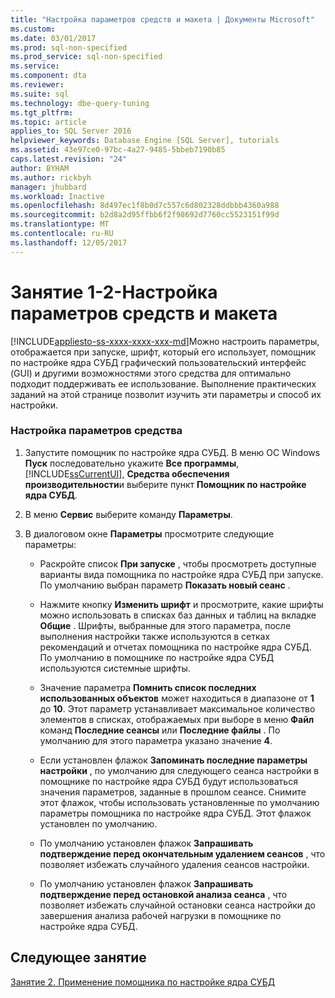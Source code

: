 ```yaml
---
title: "Настройка параметров средств и макета | Документы Microsoft"
ms.custom: 
ms.date: 03/01/2017
ms.prod: sql-non-specified
ms.prod_service: sql-non-specified
ms.service: 
ms.component: dta
ms.reviewer: 
ms.suite: sql
ms.technology: dbe-query-tuning
ms.tgt_pltfrm: 
ms.topic: article
applies_to: SQL Server 2016
helpviewer_keywords: Database Engine [SQL Server], tutorials
ms.assetid: 43e97ce0-97bc-4a27-9485-5bbeb7190b85
caps.latest.revision: "24"
author: BYHAM
ms.author: rickbyh
manager: jhubbard
ms.workload: Inactive
ms.openlocfilehash: 8d497ec1f8b0d7c557c6d802328ddbbb4360a988
ms.sourcegitcommit: b2d8a2d95ffbb6f2f98692d7760cc5523151f99d
ms.translationtype: MT
ms.contentlocale: ru-RU
ms.lasthandoff: 12/05/2017
---
```

# <a name="lesson-1-2---setting-tool-options-and-layout"></a>Занятие 1-2-Настройка параметров средств и макета
[!INCLUDE[appliesto-ss-xxxx-xxxx-xxx-md](../../includes/appliesto-ss-xxxx-xxxx-xxx-md.md)]Можно настроить параметры, отображается при запуске, шрифт, который его использует, помощник по настройке ядра СУБД графический пользовательский интерфейс (GUI) и другими возможностями этого средства для оптимально подходит поддерживать ее использование. Выполнение практических заданий на этой странице позволит изучить эти параметры и способ их настройки.  
  
### <a name="set-the-tool-options"></a>Настройка параметров средства  
  
1.  Запустите помощник по настройке ядра СУБД. В меню ОС Windows **Пуск** последовательно укажите **Все программы**, [!INCLUDE[ssCurrentUI](../../includes/sscurrentui-md.md)], **Средства обеспечения производительности**и выберите пункт **Помощник по настройке ядра СУБД**.  
  
2.  В меню **Сервис** выберите команду **Параметры**.  
  
3.  В диалоговом окне **Параметры** просмотрите следующие параметры:  
  
    -   Раскройте список **При запуске** , чтобы просмотреть доступные варианты вида помощника по настройке ядра СУБД при запуске. По умолчанию выбран параметр **Показать новый сеанс** .  
  
    -   Нажмите кнопку **Изменить шрифт** и просмотрите, какие шрифты можно использовать в списках баз данных и таблиц на вкладке **Общие** . Шрифты, выбранные для этого параметра, после выполнения настройки также используются в сетках рекомендаций и отчетах помощника по настройке ядра СУБД. По умолчанию в помощнике по настройке ядра СУБД используются системные шрифты.  
  
    -   Значение параметра **Помнить список последних использованных объектов** может находиться в диапазоне от **1** до **10**. Этот параметр устанавливает максимальное количество элементов в списках, отображаемых при выборе в меню **Файл** команд **Последние сеансы** или **Последние файлы** . По умолчанию для этого параметра указано значение **4**.  
  
    -   Если установлен флажок **Запоминать последние параметры настройки** , по умолчанию для следующего сеанса настройки в помощнике по настройке ядра СУБД будут использоваться значения параметров, заданные в прошлом сеансе. Снимите этот флажок, чтобы использовать установленные по умолчанию параметры помощника по настройке ядра СУБД. Этот флажок установлен по умолчанию.  
  
    -   По умолчанию установлен флажок **Запрашивать подтверждение перед окончательным удалением сеансов** , что позволяет избежать случайного удаления сеансов настройки.  
  
    -   По умолчанию установлен флажок **Запрашивать подтверждение перед остановкой анализа сеанса** , что позволяет избежать случайной остановки сеанса настройки до завершения анализа рабочей нагрузки в помощнике по настройке ядра СУБД.  
  
## <a name="next-lesson"></a>Следующее занятие  
[Занятие 2. Применение помощника по настройке ядра СУБД](../../tools/dta/lesson-2-using-database-engine-tuning-advisor.md)  
  
  
  
